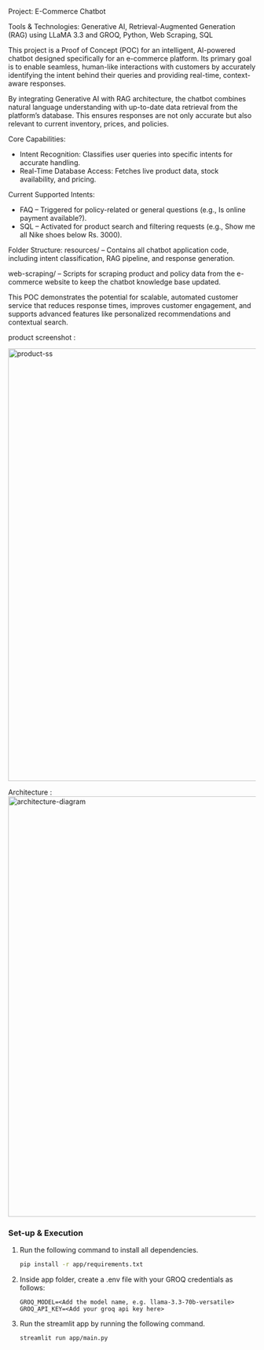 Project: E-Commerce Chatbot

Tools & Technologies: Generative AI, Retrieval-Augmented Generation (RAG) using LLaMA 3.3 and GROQ, Python, Web Scraping, SQL

This project is a Proof of Concept (POC) for an intelligent, AI-powered chatbot designed specifically for an e-commerce platform. Its primary goal is to enable seamless, human-like interactions with customers by accurately identifying the intent behind their queries and providing real-time, context-aware responses.

By integrating Generative AI with RAG architecture, the chatbot combines natural language understanding with up-to-date data retrieval from the platform’s database. This ensures responses are not only accurate but also relevant to current inventory, prices, and policies.

Core Capabilities:
* Intent Recognition: Classifies user queries into specific intents for accurate handling.
* Real-Time Database Access: Fetches live product data, stock availability, and pricing.

Current Supported Intents:
* FAQ – Triggered for policy-related or general questions (e.g., Is online payment available?).
* SQL – Activated for product search and filtering requests (e.g., Show me all Nike shoes below Rs. 3000).


Folder Structure:
resources/ – Contains all chatbot application code, including intent classification, RAG pipeline, and response generation.

web-scraping/ – Scripts for scraping product and policy data from the e-commerce website to keep the chatbot knowledge base updated.

This POC demonstrates the potential for scalable, automated customer service that reduces response times, improves customer engagement, and supports advanced features like personalized recommendations and contextual search.


product screenshot : 

<img width="1221" height="881" alt="product-ss" src="https://github.com/user-attachments/assets/fe79241b-77fb-47bd-9675-e7f16d6d0326" />




Architecture :
<img width="2320" height="856" alt="architecture-diagram" src="https://github.com/user-attachments/assets/ce1f7909-054f-44ab-be60-b6baaf6b18eb" />



### Set-up & Execution

1. Run the following command to install all dependencies. 

    ```bash
    pip install -r app/requirements.txt
    ```

1. Inside app folder, create a .env file with your GROQ credentials as follows:
    ```text
    GROQ_MODEL=<Add the model name, e.g. llama-3.3-70b-versatile>
    GROQ_API_KEY=<Add your groq api key here>
    ```

1. Run the streamlit app by running the following command.

    ```bash
    streamlit run app/main.py
    ```

